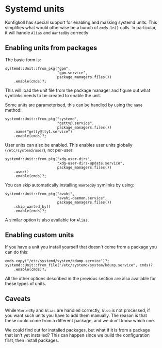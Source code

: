# Systemd units

Konfigkoll has special support for enabling and masking systemd units. This
simplifies what would otherwise be a bunch of `cmds.ln()` calls. In particular,
it will handle `Alias` and `WantedBy` correctly

## Enabling units from packages

The basic form is:

```rune
systemd::Unit::from_pkg("gpm",
                        "gpm.service",
                        package_managers.files())
    .enable(cmds)?;
```

This will load the unit file from the package manager and figure out what symlinks
needs to be created to enable the unit.

Some units are parameterised, this can be handled by using the `name` method:

```rune
systemd::Unit::from_pkg("systemd",
                        "getty@.service",
                        package_managers.files())
    .name("getty@tty1.service")
    .enable(cmds)?;
```

User units can also be enabled. This enables user units globally (`/etc/systemd/user`),
not per-user:

```rune
systemd::Unit::from_pkg("xdg-user-dirs",
                        "xdg-user-dirs-update.service",
                        package_managers.files())
    .user()
    .enable(cmds)?;
```

You can skip automatically installing `WantedBy` symlinks by using:

```rune
systemd::Unit::from_pkg("avahi",
                        "avahi-daemon.service",
                        package_managers.files())
    .skip_wanted_by()
    .enable(cmds)?;
```

A similar option is also available for `Alias`.

## Enabling custom units

If you have a unit you install yourself that doesn't come from a package you
can do this:

```rune
cmds.copy("/etc/systemd/system/kdump.service")?;
systemd::Unit::from_file("/etc/systemd/system/kdump.service", cmds)?
    .enable(cmds)?;
```

All the other options described in the previous section are also available for
these types of units.

## Caveats

While `WantedBy` and `Alias` are handled correctly, `Also` is not processed,
if you want such units you have to add them manually. The reason is that these
could come from a different package, and we don't know which one.

We could find out for installed packages, but what if it is from a package that
isn't yet installed? This can happen since we build the configuration first, then
install packages.
